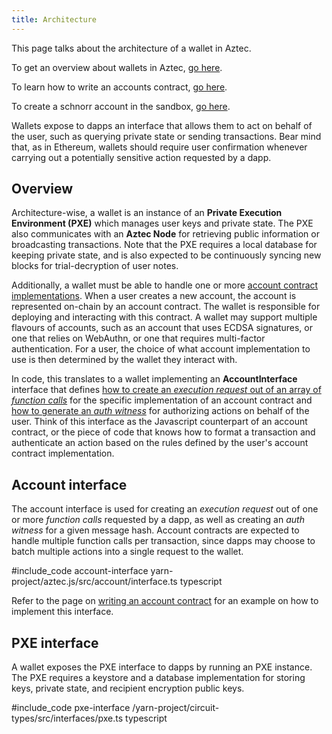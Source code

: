 ```yaml
---
title: Architecture
---
```


This page talks about the architecture of a wallet in Aztec. 

To get an overview about wallets in Aztec, [go here](./main.md).

To learn how to write an accounts contract, [go here](../contracts/writing_contracts/accounts/write_accounts_contract.md).

To create a schnorr account in the sandbox, [go here](./creating_schnorr_accounts.md).

Wallets expose to dapps an interface that allows them to act on behalf of the user, such as querying private state or sending transactions. Bear mind that, as in Ethereum, wallets should require user confirmation whenever carrying out a potentially sensitive action requested by a dapp.

## Overview

Architecture-wise, a wallet is an instance of an **Private Execution Environment (PXE)** which manages user keys and private state.
The PXE also communicates with an **Aztec Node** for retrieving public information or broadcasting transactions.
Note that the PXE requires a local database for keeping private state, and is also expected to be continuously syncing new blocks for trial-decryption of user notes.

Additionally, a wallet must be able to handle one or more [account contract implementations](../../learn/concepts/accounts/main.md#account-contracts-and-wallets). When a user creates a new account, the account is represented on-chain by an account contract. The wallet is responsible for deploying and interacting with this contract. A wallet may support multiple flavours of accounts, such as an account that uses ECDSA signatures, or one that relies on WebAuthn, or one that requires multi-factor authentication. For a user, the choice of what account implementation to use is then determined by the wallet they interact with.

In code, this translates to a wallet implementing an **AccountInterface** interface that defines [how to create an _execution request_ out of an array of _function calls_](./main.md#transaction-lifecycle) for the specific implementation of an account contract and [how to generate an _auth witness_](./main.md#authorizing-actions) for authorizing actions on behalf of the user. Think of this interface as the Javascript counterpart of an account contract, or the piece of code that knows how to format a transaction and authenticate an action based on the rules defined by the user's account contract implementation.

## Account interface

The account interface is used for creating an _execution request_ out of one or more _function calls_ requested by a dapp, as well as creating an _auth witness_ for a given message hash. Account contracts are expected to handle multiple function calls per transaction, since dapps may choose to batch multiple actions into a single request to the wallet.

#include_code account-interface yarn-project/aztec.js/src/account/interface.ts typescript

Refer to the page on [writing an account contract](../contracts/writing_contracts/accounts/write_accounts_contract.md) for an example on how to implement this interface.

## PXE interface

A wallet exposes the PXE interface to dapps by running an PXE instance. The PXE requires a keystore and a database implementation for storing keys, private state, and recipient encryption public keys.

#include_code pxe-interface /yarn-project/circuit-types/src/interfaces/pxe.ts typescript





